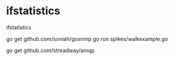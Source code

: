 ifstatistics
============

ifstatistics


go get github.com/soniah/gosnmp
go run spikes/walkexample.go <community> <ip> <oid>


go get github.com/streadway/amqp
